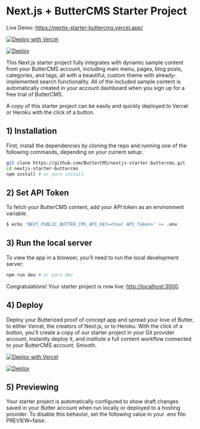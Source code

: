# Next.js + ButterCMS Starter Project
Live Demo: https://nextjs-starter-buttercms.vercel.app/

[![Deploy with Vercel](https://vercel.com/button)](https://vercel.com/new/clone?repository-url=https%3A%2F%2Fgithub.com%2FButterCMS%2Fnextjs-starter-buttercms&env=NEXT_PUBLIC_BUTTER_CMS_API_KEY&envDescription=Your%20ButterCMS%20API%20Token&envLink=https%3A%2F%2Fbuttercms.com%2Fsettings%2F&project-name=nextjs-starter-buttercms&repo-name=nextjs-starter-buttercms&redirect-url=https%3A%2F%2Fbuttercms.com%2Fonboarding%2Fvercel-starter-deploy-callback%2F&production-deploy-hook=Deploy%20Triggered%20from%20ButterCMS&demo-title=ButterCMS%20Next.js%20Starter&demo-description=Fully%20integrated%20with%20your%20ButterCMS%20account&demo-url=https%3A%2F%2Fnextjs-starter-buttercms.vercel.app%2F&demo-image=https://cdn.buttercms.com/r0tGK8xFRti2iRKBJ0eY&repository-name=nextjs-starter-buttercms)

[![Deploy](https://www.herokucdn.com/deploy/button.svg)](https://heroku.com/deploy?template=https://github.com/ButterCMS/nextjs-starter-buttercms&env%5BNEXT_PUBLIC_BUTTER_CMS_API_KEY%5D=check%20https://buttercms.com/settings)

This Next.js starter project fully integrates with dynamic sample content from your ButterCMS account, including main menu, pages, blog posts, categories, and tags, all with a beautiful, custom theme with already-implemented search functionality. All of the included sample content is automatically created in your account dashboard when you sign up for a free trial of ButterCMS.

A copy of this starter project can be easily and quickly deployed to Vercel or Heroku with the click of a button.
## 1) Installation

First, install the dependencies by cloning the repo and running one of the following commands, depending on your current setup:
```bash
git clone https://github.com/ButterCMS/nextjs-starter-buttercms.git
cd nextjs-starter-buttercms
npm install # or yarn install
```

## 2) Set API Token

To fetch your ButterCMS content, add your API token as an environment variable.

```bash
$ echo 'NEXT_PUBLIC_BUTTER_CMS_API_KEY=<Your API Token>' >> .env
```

## 3) Run the local server

To view the app in a browser, you'll need to run the local development server:

```bash
npm run dev # or yarn dev
```

Congratulations! Your starter project is now live: [http://localhost:3000](http://localhost:3000).

## 4) Deploy

Deploy your Butterized proof of concept app and spread your love of Butter, to either 
Vercel, the creators of Next.js, or to Heroku. With the click of a button, you'll create a copy of our starter project in your Git provider account, instantly deploy it, and institute a full content workflow connected to your ButterCMS account. Smooth.

[![Deploy with Vercel](https://vercel.com/button)](https://vercel.com/new/clone?repository-url=https%3A%2F%2Fgithub.com%2FButterCMS%2Fnextjs-starter-buttercms&env=NEXT_PUBLIC_BUTTER_CMS_API_KEY&envDescription=Your%20ButterCMS%20API%20Token&envLink=https%3A%2F%2Fbuttercms.com%2Fsettings%2F&project-name=nextjs-starter-buttercms&repo-name=nextjs-starter-buttercms&redirect-url=https%3A%2F%2Fbuttercms.com%2Fonboarding%2Fvercel-starter-deploy-callback%2F&production-deploy-hook=Deploy%20Triggered%20from%20ButterCMS&demo-title=ButterCMS%20Next.js%20Starter&demo-description=Fully%20integrated%20with%20your%20ButterCMS%20account&demo-url=https%3A%2F%2Fnextjs-starter-buttercms.vercel.app%2F&demo-image=https://cdn.buttercms.com/r0tGK8xFRti2iRKBJ0eY&repository-name=nextjs-starter-buttercms)

[![Deploy](https://www.herokucdn.com/deploy/button.svg)](https://heroku.com/deploy?template=https://github.com/ButterCMS/nextjs-starter-buttercms&env%5BNEXT_PUBLIC_BUTTER_CMS_API_KEY%5D=check%20https://buttercms.com/settings)

## 5) Previewing

Your starter project is automatically configured to show draft changes saved in your Butter account when run locally or deployed to a hosting provider. To disable this behavior, set the following value in your .env file: PREVIEW=false.
